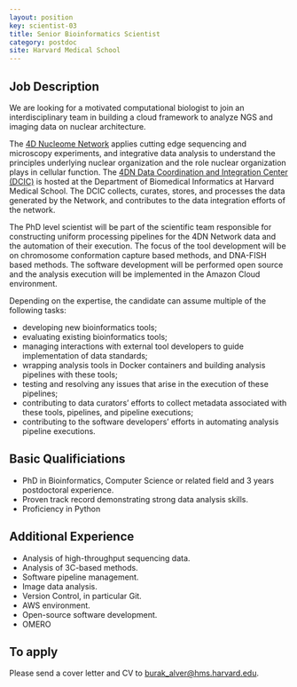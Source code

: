 ```yaml
---
layout: position
key: scientist-03
title: Senior Bioinformatics Scientist
category: postdoc
site: Harvard Medical School
---
```


## Job Description

We are looking for a motivated computational biologist to join an
interdisciplinary team in building a cloud framework to analyze
NGS and imaging data on nuclear architecture.

The [4D Nucleome Network](http://www.4dnucleome.org)  applies cutting edge sequencing and microscopy experiments, and integrative data analysis to understand the principles underlying nuclear organization and the role nuclear organization plays in cellular function. The [4DN Data Coordination and Integration Center (DCIC)](http://data.4dnucleome.org) is hosted at the Department of Biomedical Informatics at Harvard Medical School. The DCIC collects, curates, stores, and processes the data generated by the Network, and contributes to the data integration efforts of the network.
 
The PhD level scientist will be part of the scientific team
responsible for constructing uniform processing pipelines for the 4DN Network data and the automation of their execution. The focus of the tool development will be on chromosome conformation capture based methods, and DNA-FISH based methods. The software development will be performed open source and the analysis execution will be implemented in the Amazon Cloud environment.

 
Depending on the expertise, the candidate can assume multiple of the
following tasks:

- developing new bioinformatics tools; 
- evaluating existing bioinformatics tools; 
- managing interactions with external tool developers to guide implementation of data standards; 
- wrapping analysis tools in Docker containers and building analysis pipelines with these tools; 
- testing and resolving any issues that arise in the execution of these pipelines; 
- contributing to data curators’ efforts to collect metadata associated with these tools, pipelines, and pipeline executions; 
- contributing to the software developers’ efforts in automating analysis pipeline executions.

## Basic Qualificiations

- PhD in Bioinformatics, Computer Science or related field and 3 years  postdoctoral experience.
- Proven track record demonstrating strong data analysis skills.
- Proficiency in Python

## Additional Experience

- Analysis of high-throughput sequencing data. 
- Analysis of 3C-based methods. 
- Software pipeline management.
- Image data analysis.
- Version Control, in particular Git.
- AWS environment.
- Open-source software development.
- OMERO

## To apply
Please send a cover letter and CV to [burak_alver@hms.harvard.edu](mailto:burak_alver@hms.harvard.edu).
